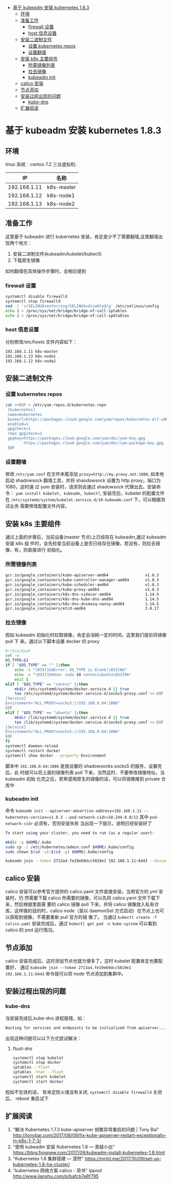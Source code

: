 - [基于 kubeadm 安装 kubernetes 1.8.3](#org91c8499)
  - [环境](#org36d07c9)
  - [准备工作](#org42adaef)
    - [firewall 设置](#org5d5f8cb)
    - [host 信息设置](#org7d1536f)
  - [安装二进制文件](#org27877f3)
    - [设置 kubernetes repos](#org35834c5)
    - [设置翻墙](#org8b198e2)
  - [安装 k8s 主要组件](#org3db7b9e)
    - [所需镜像列表](#orge1f7c75)
    - [拉去镜像](#org3275658)
    - [kubeadm init](#org42ee96c)
  - [calico 安装](#orgb13ff58)
  - [节点添加](#org88a521e)
  - [安装过程出现的问题](#orgd049a74)
    - [kube-dns](#orgbfc4542)
  - [扩展阅读](#org1036a25)


<a id="org91c8499"></a>

# 基于 kubeadm 安装 kubernetes 1.8.3


<a id="org36d07c9"></a>

## 环境

linux 系统：centos 7.2 三台虚拟机:

| IP           | 名称       |
|------------ |---------- |
| 192.168.1.11 | k8s-master |
| 192.168.1.12 | k8s-node1  |
| 192.168.1.13 | k8s-node2  |


<a id="org42adaef"></a>

## 准备工作

这里基于 kubeadm 进行 kubernetes 安装，肯定是少不了需要翻墙,这里翻墙出现两个地方：

1.  安装二进制文件(kubeadm/kubelet/kubectl)
2.  下载原生镜像

如何翻墙在具体操作步骤时，会相应提到


<a id="org5d5f8cb"></a>

### firewall 设置

```sh
systemctl disable firewalld
systemctl stop firewalld
sed -i 's/SELINUX=enforcing/SELINUX=disabled/g' /etc/selinux/config
echo 1 > /proc/sys/net/bridge/bridge-nf-call-iptables
echo 1 > /proc/sys/net/bridge/bridge-nf-call-ip6tables
```


<a id="org7d1536f"></a>

### host 信息设置

分别修改/etc/hosts 文件内容如下：

```sh
192.168.1.11 k8s-master
192.168.1.13 k8s-node1
192.168.1.12 k8s-node2
```


<a id="org27877f3"></a>

## 安装二进制文件


<a id="org35834c5"></a>

### 设置 kubernetes repos

```sh
cat <<EOF > /etc/yum.repos.d/kubernetes.repo
 [kubernetes]
 name=Kubernetes
 baseurl=https://packages.cloud.google.com/yum/repos/kubernetes-el7-x86_64
 enabled=1
 gpgcheck=1
 repo_gpgcheck=1
 gpgkey=https://packages.cloud.google.com/yum/doc/yum-key.gpg
        https://packages.cloud.google.com/yum/doc/rpm-package-key.gpg
 EOF

```


<a id="org8b198e2"></a>

### 设置翻墙

修改 `/etc/yum.conf` 在文件末尾添加 `proxy=http://my.proxy.net:1080`, 如本地 启动 shadowsock 翻墙工具，并将 shaodowsock 设置为 http proxy，端口为 1080，这时通 过 yum 安装时，请求则会通过 shadowsock 代理出去。安装命令： `yum install kubelet, kubeadm, kubectl`, 安装完后，kubelet 的配置文件在 `/etc/systemd/system/kubelet.service.d/10-kubeadm.conf` 下，可以根据测试业务 需要修改配置文件内容。


<a id="org3db7b9e"></a>

## 安装 k8s 主要组件

通过上面的步骤后，当前设备(master 节点)上已经存在 kubeadm,通过 kubeadm 安装 k8s 组 件时，会先检查当前设备上是否已经存在镜像，若没有，则拉去镜像，有，则直接进行 初始化。


<a id="orge1f7c75"></a>

### 所需镜像列表

```sh
gcr.io/google_containers/kube-apiserver-amd64                v1.8.3
gcr.io/google_containers/kube-controller-manager-amd64       v1.8.3
gcr.io/google_containers/kube-scheduler-amd64                v1.8.3
gcr.io/google_containers/kube-proxy-amd64                    v1.8.3
gcr.io/google_containers/k8s-dns-sidecar-amd64               1.14.5
gcr.io/google_containers/k8s-dns-kube-dns-amd64              1.14.5
gcr.io/google_containers/k8s-dns-dnsmasq-nanny-amd64         1.14.5
gcr.io/google_containers/etcd-amd64                          3.0.17
```


<a id="org3275658"></a>

### 拉去镜像

假如 kubeadm 初始化时拉取镜像，肯定会消耗一定的时间，这里我们提前将镜像 pull 下 来。通过以下脚本设置 docker 的 proxy

```sh
#!/bin/bash
set -e
OS_TYPE=$1
if [ "$OS_TYPE" == "" ];then
    echo -e "\033[31mError: OS_TYPE is blank!\033[0m"
    echo -e "\033[32mUse: sudo $0 centos|ubuntu\033[0m"
    exit 1
elif [ "$OS_TYPE" == "centos" ];then
    mkdir /etc/systemd/system/docker.service.d || true
    tee /etc/systemd/system/docker.service.d/socks5-proxy.conf <<-EOF
[Service]
Environment="ALL_PROXY=socks5://192.168.0.64:1086"
EOF
elif [ "$OS_TYPE" == "ubuntu" ];then
    mkdir /lib/systemd/system/docker.service.d || true
    tee /lib/systemd/system/docker.service.d/socks5-proxy.conf <<-EOF
[Service]
Environment="ALL_PROXY=socks5://192.168.0.64:1086"
EOF
fi
systemctl daemon-reload
systemctl restart docker
systemctl show docker --property Environment

```

脚本中 `192.168.0.64:1086` 是我设置的 shadowsocks socks5 的服务，设置完后，此 时就可以将上面的镜像列表 pull 下来，当然这时，不要修改镜像地址，当 kubeadm 初始 化完之后，若希望用原生的镜像的话，可以将镜像推到 private 仓库中


<a id="org42ee96c"></a>

### kubeadm init

命令 `kubeadm init --apiserver-advertise-address=192.168.1.11 --kubernetes-version=v1.8.3 --pod-network-cidr=10.244.0.0/12` 其中 `pod-network-cidr` 必须有，否则安装失败 当出现一下提示，说明已经安装好了

```sh
To start using your cluster, you need to run (as a regular user):

mkdir -p $HOME/.kube
sudo cp -i /etc/kubernetes/admin.conf $HOME/.kube/config
sudo chown $(id -u):$(id -g) $HOME/.kube/config

kubeadm join --token 2713a4.fe19e69dcc5819e1 192.168.1.11:6443 --discovery-token-ca-cert-hash sha256:95cbc957b4eaa55c03daeaa1965aed269f2d3e14c70b1fe7c566620863156e1e
```


<a id="orgb13ff58"></a>

## calico 安装

calico 安装可以参考官方提供的 calico.yaml 文件直接安装，当用官方的 yml 安装时，仍 然需要下载 calico 所需要的镜像，可以先将 calico.yaml 文件下载下来，然后根据里面需 要的 calico 镜像 pull 下来，并将 calico 镜像放入私有仓库，这样做的目的时，calico node（是以 daemonSet 方式启动）在节点上也可以获取到镜像，不需要重新 pull 官方的镜 像了。 当通过 `kubectl create -f calico.yaml` 安装完成后，通过 `kubectl get pod -n kube-system` 可以看到 calico 的 pod 运行情况。


<a id="org88a521e"></a>

## 节点添加

calico 安装完成后，这时添加节点也就方便多了，这时 kubelet 配置肯定也要配置好， 通过 `kubeadm join --token 2713a4.fe19e69dcc5819e1 192.168.1.11:6443` 命令就可以将 node 节点添加到集群中。


<a id="orgd049a74"></a>

## 安装过程出现的问题


<a id="orgbfc4542"></a>

### kube-dns

当安装完成后,kube-dns 进程报错，如：

```sh
Waiting for services and endpoints to be initialized from apiserver...
```

出现这种问题可以以下方式尝试解决：

1.  flush dns
    
    ```sh
    systemctl stop kubelet
    systemctl stop docker
    iptables --flush
    iptables -tnat --flush
    systemctl start kubelet
    systemctl start docker
    ```

假如不生效的话， 有肯定防火墙没有关闭, `systemctl disable firewalld` 关闭后， reboot 重启试下


<a id="org1036a25"></a>

## 扩展阅读

1.  "解决 Kubernetes 1.7.3 kube-apiserver 频繁异常重启的问题 | Tony Bai" <http://tonybai.com/2017/08/09/fix-kube-apiserver-restart-exceptionally-in-k8s-1-7-3/>
2.  "使用 kubeadm 安装 Kubernetes 1.8 — 青蛙小白" <https://blog.frognew.com/2017/09/kubeadm-install-kubernetes-1.8.html>
3.  "Kubernetes 1.8 集群搭建 — 漠然" <https://mritd.me/2017/10/09/set-up-kubernetes-1.8-ha-cluster/>
4.  "kubernetes 网络方案 calico - 简书" ippool <http://www.jianshu.com/p/bafcb7e8f795>
